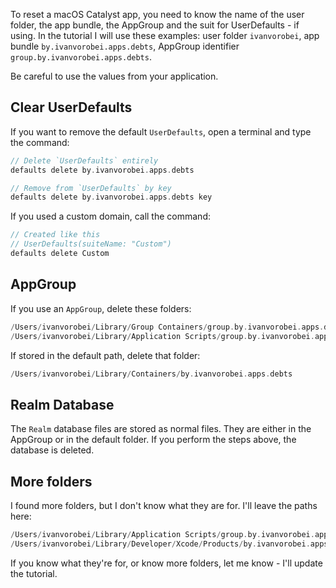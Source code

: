 To reset a macOS Catalyst app, you need to know the name of the user folder, the app bundle, the AppGroup and the suit for UserDefaults - if using. In the tutorial I will use these examples: user folder `ivanvorobei`, app bundle `by.ivanvorobei.apps.debts`, AppGroup identifier `group.by.ivanvorobei.apps.debts`.

Be careful to use the values from your application.

## Clear UserDefaults

If you want to remove the default `UserDefaults`, open a terminal and type the command:

```swift
// Delete `UserDefaults` entirely 
defaults delete by.ivanvorobei.apps.debts

// Remove from `UserDefaults` by key 
defaults delete by.ivanvorobei.apps.debts key
```

If you used a custom domain, call the command:

```swift
// Created like this
// UserDefaults(suiteName: "Custom")
defaults delete Custom
```

## AppGroup

If you use an `AppGroup`, delete these folders:

```swift
/Users/ivanvorobei/Library/Group Containers/group.by.ivanvorobei.apps.debts
/Users/ivanvorobei/Library/Application Scripts/group.by.ivanvorobei.apps.debts
```

If stored in the default path, delete that folder:

```swift
/Users/ivanvorobei/Library/Containers/by.ivanvorobei.apps.debts
```

## Realm Database

The `Realm` database files are stored as normal files. They are either in the AppGroup or in the default folder. If you perform the steps above, the database is deleted.

## More folders

I found more folders, but I don't know what they are for. I'll leave the paths here:

```swift
/Users/ivanvorobei/Library/Application Scripts/group.by.ivanvorobei.apps.debts
/Users/ivanvorobei/Library/Developer/Xcode/Products/by.ivanvorobei.apps.debts (macOS)
```

If you know what they're for, or know more folders, let me know - I'll update the tutorial.
